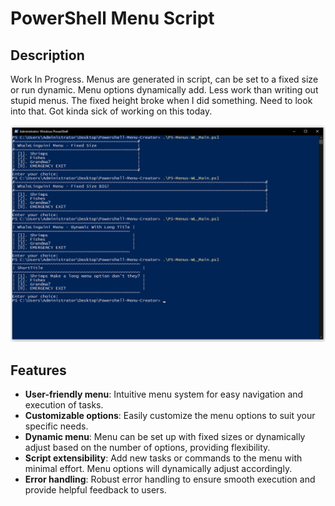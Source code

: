 # PowerShell Menu Script

## Description
Work In Progress. Menus are generated in script, can be set to a fixed size or run dynamic. Menu options dynamically add. Less work than writing out stupid menus.
The fixed height broke when I did something. Need to look into that. Got kinda sick of working on this today.


![PowerShell Menu](https://github.com/whalelinguni/Powershell-Menu-Generator/blob/main/PowershellMenuWL.png?raw=true)


## Features
- **User-friendly menu**: Intuitive menu system for easy navigation and execution of tasks.
- **Customizable options**: Easily customize the menu options to suit your specific needs.
- **Dynamic menu**: Menu can be set up with fixed sizes or dynamically adjust based on the number of options, providing flexibility.
- **Script extensibility**: Add new tasks or commands to the menu with minimal effort. Menu options will dynamically adjust accordingly.
- **Error handling**: Robust error handling to ensure smooth execution and provide helpful feedback to users.
